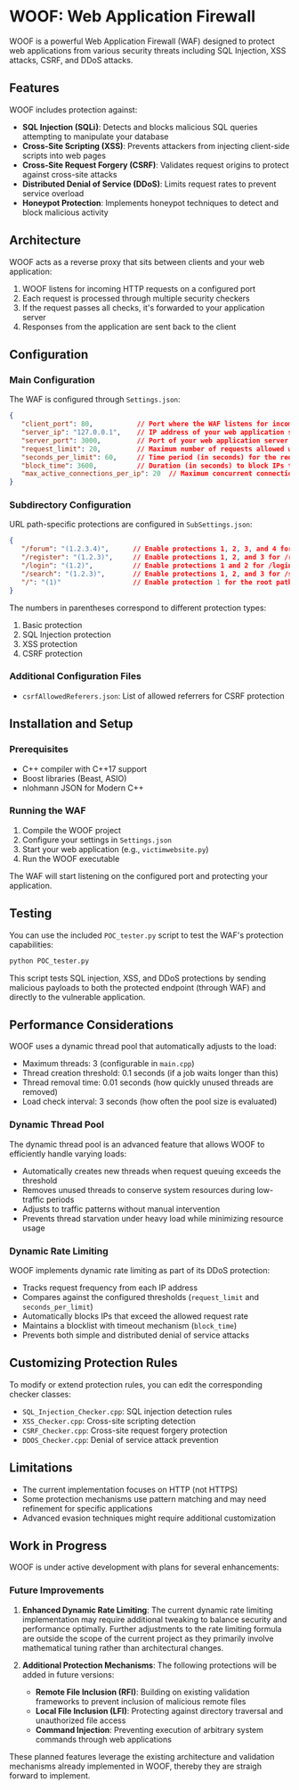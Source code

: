# WOOF: Web Application Firewall

WOOF is a powerful Web Application Firewall (WAF) designed to protect web applications from various security threats including SQL Injection, XSS attacks, CSRF, and DDoS attacks.

## Features

WOOF includes protection against:

- **SQL Injection (SQLi)**: Detects and blocks malicious SQL queries attempting to manipulate your database
- **Cross-Site Scripting (XSS)**: Prevents attackers from injecting client-side scripts into web pages
- **Cross-Site Request Forgery (CSRF)**: Validates request origins to protect against cross-site attacks
- **Distributed Denial of Service (DDoS)**: Limits request rates to prevent service overload
- **Honeypot Protection**: Implements honeypot techniques to detect and block malicious activity

## Architecture

WOOF acts as a reverse proxy that sits between clients and your web application:

1. WOOF listens for incoming HTTP requests on a configured port
2. Each request is processed through multiple security checkers
3. If the request passes all checks, it's forwarded to your application server
4. Responses from the application are sent back to the client

## Configuration

### Main Configuration

The WAF is configured through `Settings.json`:

```json
{
   "client_port": 80,           // Port where the WAF listens for incoming requests
   "server_ip": "127.0.0.1",    // IP address of your web application server
   "server_port": 3000,         // Port of your web application server
   "request_limit": 20,         // Maximum number of requests allowed within the time limit
   "seconds_per_limit": 60,     // Time period (in seconds) for the request limit
   "block_time": 3600,          // Duration (in seconds) to block IPs that exceed limits
   "max_active_connections_per_ip": 20  // Maximum concurrent connections allowed per IP
}
```

### Subdirectory Configuration

URL path-specific protections are configured in `SubSettings.json`:

```json
{
   "/forum": "(1.2.3.4)",      // Enable protections 1, 2, 3, and 4 for /forum path
   "/register": "(1.2.3)",     // Enable protections 1, 2, and 3 for /register path
   "/login": "(1.2)",          // Enable protections 1 and 2 for /login path
   "/search": "(1.2.3)",       // Enable protections 1, 2, and 3 for /search path
   "/": "(1)"                  // Enable protection 1 for the root path
}
```

The numbers in parentheses correspond to different protection types:
1. Basic protection
2. SQL Injection protection
3. XSS protection
4. CSRF protection

### Additional Configuration Files

- `csrfAllowedReferers.json`: List of allowed referrers for CSRF protection


## Installation and Setup

### Prerequisites

- C++ compiler with C++17 support
- Boost libraries (Beast, ASIO)
- nlohmann JSON for Modern C++

### Running the WAF

1. Compile the WOOF project
2. Configure your settings in `Settings.json`
3. Start your web application (e.g., `victimwebsite.py`)
4. Run the WOOF executable

The WAF will start listening on the configured port and protecting your application.

## Testing

You can use the included `POC_tester.py` script to test the WAF's protection capabilities:

```bash
python POC_tester.py
```

This script tests SQL injection, XSS, and DDoS protections by sending malicious payloads to both the protected endpoint (through WAF) and directly to the vulnerable application.

## Performance Considerations

WOOF uses a dynamic thread pool that automatically adjusts to the load:

- Maximum threads: 3 (configurable in `main.cpp`)
- Thread creation threshold: 0.1 seconds (if a job waits longer than this)
- Thread removal time: 0.01 seconds (how quickly unused threads are removed)
- Load check interval: 3 seconds (how often the pool size is evaluated)

### Dynamic Thread Pool

The dynamic thread pool is an advanced feature that allows WOOF to efficiently handle varying loads:

- Automatically creates new threads when request queuing exceeds the threshold
- Removes unused threads to conserve system resources during low-traffic periods
- Adjusts to traffic patterns without manual intervention
- Prevents thread starvation under heavy load while minimizing resource usage

### Dynamic Rate Limiting

WOOF implements dynamic rate limiting as part of its DDoS protection:

- Tracks request frequency from each IP address
- Compares against the configured thresholds (`request_limit` and `seconds_per_limit`)
- Automatically blocks IPs that exceed the allowed request rate
- Maintains a blocklist with timeout mechanism (`block_time`)
- Prevents both simple and distributed denial of service attacks

## Customizing Protection Rules

To modify or extend protection rules, you can edit the corresponding checker classes:

- `SQL_Injection_Checker.cpp`: SQL injection detection rules
- `XSS_Checker.cpp`: Cross-site scripting detection
- `CSRF_Checker.cpp`: Cross-site request forgery protection
- `DDOS_Checker.cpp`: Denial of service attack prevention

## Limitations

- The current implementation focuses on HTTP (not HTTPS)
- Some protection mechanisms use pattern matching and may need refinement for specific applications
- Advanced evasion techniques might require additional customization

## Work in Progress

WOOF is under active development with plans for several enhancements:

### Future Improvements

1. **Enhanced Dynamic Rate Limiting**: The current dynamic rate limiting implementation may require additional tweaking to balance security and performance optimally. Further adjustments to the rate limiting formula are outside the scope of the current project as they primarily involve mathematical tuning rather than architectural changes.

2. **Additional Protection Mechanisms**: The following protections will be added in future versions:
   - **Remote File Inclusion (RFI)**: Building on existing validation frameworks to prevent inclusion of malicious remote files
   - **Local File Inclusion (LFI)**: Protecting against directory traversal and unauthorized file access
   - **Command Injection**: Preventing execution of arbitrary system commands through web applications

These planned features leverage the existing architecture and validation mechanisms already implemented in WOOF, thereby they are straigh forward to implement.
